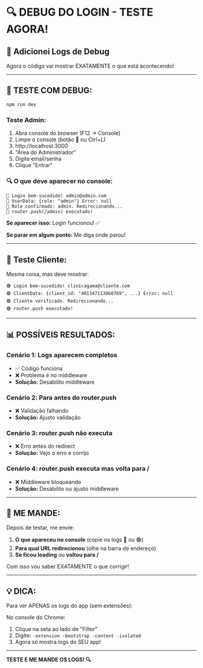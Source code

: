 # 🔍 DEBUG DO LOGIN - TESTE AGORA!

## 🎯 Adicionei Logs de Debug

Agora o código vai mostrar EXATAMENTE o que está acontecendo!

---

## 🚀 TESTE COM DEBUG:

```bash
npm run dev
```

### Teste Admin:

1. Abra console do browser (F12 → Console)
2. Limpe o console (botão 🚫 ou Ctrl+L)
3. http://localhost:3000
4. "Área do Administrador"
5. Digite email/senha
6. Clique "Entrar"

### 🔍 O que deve aparecer no console:

```
🔵 Login bem-sucedido! admin@admin.com
🔵 UserData: {role: "admin"} Error: null
🔵 Role confirmado: admin. Redirecionando...
🔵 router.push(/admin) executado!
```

**Se aparecer isso:** Login funcionou! ✅

**Se parar em algum ponto:** Me diga onde parou!

---

## 🧪 Teste Cliente:

Mesma coisa, mas deve mostrar:

```
🟢 Login bem-sucedido! clinicagama@cliente.com
🟢 ClientData: {client_id: "401347113060769", ...} Error: null
🟢 Cliente verificado. Redirecionando...
🟢 router.push executado!
```

---

## 📊 POSSÍVEIS RESULTADOS:

### Cenário 1: Logs aparecem completos
- ✅ Código funciona
- ❌ Problema é no middleware
- **Solução:** Desabilito middleware

### Cenário 2: Para antes do router.push
- ❌ Validação falhando
- **Solução:** Ajusto validação

### Cenário 3: router.push não executa
- ❌ Erro antes do redirect
- **Solução:** Vejo o erro e corrijo

### Cenário 4: router.push executa mas volta para /
- ❌ Middleware bloqueando
- **Solução:** Desabilito ou ajusto middleware

---

## 🎯 ME MANDE:

Depois de testar, me envie:

1. **O que apareceu no console** (copie os logs 🔵 ou 🟢)
2. **Para qual URL redirecionou** (olhe na barra de endereço)
3. **Se ficou loading** ou **voltou para /**

Com isso vou saber EXATAMENTE o que corrigir!

---

## 💡 DICA:

Para ver APENAS os logs do app (sem extensões):

No console do Chrome:
1. Clique na seta ao lado de "Filter"
2. Digite: `-extension -bootstrap -content -isolated`
3. Agora só mostra logs do SEU app!

---

**TESTE E ME MANDE OS LOGS! 🔍**

